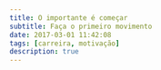 ```yaml
---
title: O importante é começar
subtitle: Faça o primeiro movimento
date: 2017-03-01 11:42:08
tags: [carreira, motivação]
description: true
---
```



<!-- more -->
